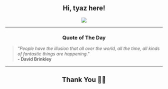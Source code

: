 <h2 align="center"> Hi, tyaz here!</h2>

<p align="center">
<a href="https://github.com/tyazx" alt="github streak"><img src="https://dvst-streak.herokuapp.com/?user=tyazx&theme=tokyonight&fire=DD472C"></a>
</p>

<hr>
<h3 align="center">Quote of The Day</h3>
<p align="center">
<blockquote>
<i>"People have the illusion that all over the world, all the time, all kinds of fantastic things are happening."</i>
<br>
<b>- David Brinkley</b>
</blockquote>
</p>


<hr>
<h2 align="center">Thank You 🙏🏼</h2>
